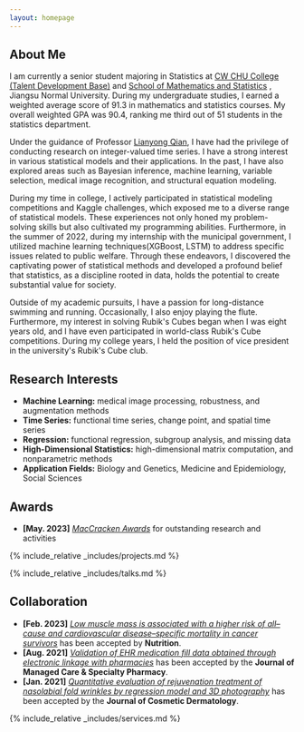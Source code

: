 ```yaml
---
layout: homepage
---
```


## About Me

I am currently a senior student majoring in Statistics at <a href="http://jwsy.jsnu.edu.cn/" target="_blank"> CW CHU College (Talent Development Base)</a> and <a href="http://maths.jsnu.edu.cn/" target="_blank"> School of Mathematics and Statistics</a> , Jiangsu Normal University. During my undergraduate studies, I earned a weighted average score of 91.3 in mathematics and statistics courses. My overall weighted GPA was 90.4, ranking me third out of 51 students in the statistics department.

Under the guidance of Professor <a href="http://maths.jsnu.edu.cn/_t1395/17335/list.htm" target="_blank"> Lianyong Qian</a>, I have had the privilege of conducting research on integer-valued time series. I have a strong interest in various statistical models and their applications. In the past, I have also explored areas such as Bayesian inference, machine learning, variable selection, medical image recognition, and structural equation modeling.

During my time in college, I actively participated in statistical modeling competitions and Kaggle challenges, which exposed me to a diverse range of statistical models. These experiences not only honed my problem-solving skills but also cultivated my programming abilities. Furthermore, in the summer of 2022, during my internship with the municipal government, I utilized machine learning techniques(XGBoost, LSTM) to address specific issues related to public welfare. Through these endeavors, I discovered the captivating power of statistical methods and developed a profound belief that statistics, as a discipline rooted in data, holds the potential to create substantial value for society.

Outside of my academic pursuits, I have a passion for long-distance swimming and running. Occasionally, I also enjoy playing the flute. Furthermore, my interest in solving Rubik's Cubes began when I was eight years old, and I have even participated in world-class Rubik's Cube competitions. During my college years, I held the position of vice president in the university's Rubik's Cube club.


## Research Interests
- **Machine Learning:** medical image processing, robustness, and augmentation methods
- **Time Series:** functional time series, change point, and spatial time series
- **Regression:** functional regression, subgroup analysis, and missing data
- **High-Dimensional Statistics:** high-dimensional matrix computation, and nonparametric methods
- **Application Fields:** Biology and Genetics, Medicine and Epidemiology, Social Sciences


## Awards
- **[May. 2023]** <a href="https://gsas.nyu.edu/admissions/financial-aid/graduate-school-fellowships-and-assistantships.html" target="_blank">*MacCracken Awards*</a> for outstanding research and activities


<!-- {% include_relative _includes/publications.md %} -->

{% include_relative _includes/projects.md %}

{% include_relative _includes/talks.md %}







## Collaboration

<!-- - **[Feb. 2020]** Our paper about incremental learning is accepted to CVPR 2020.
- **[Feb. 2020]** We will host the ACM Multimedia Asia 2020 conference in Singapore!
- **[Sept. 2019]** Our paper about few-shot learning is accepted to NeurIPS 2019. -->
- **[Feb. 2023]** <a href="https://www.sciencedirect.com/science/article/pii/S089990072200346X" target="_blank">*Low muscle mass is associated with a higher risk of all–cause and cardiovascular disease–specific mortality in cancer survivors*</a> has been accepted by **Nutrition**. 
- **[Aug. 2021]** <a href="https://www.jmcp.org/doi/full/10.18553/jmcp.2021.27.10.1482" target="_blank">*Validation of EHR medication fill data obtained through electronic linkage with pharmacies*</a> has been accepted by the **Journal of Managed Care & Specialty Pharmacy**.
- **[Jan. 2021]** <a href="https://onlinelibrary.wiley.com/doi/abs/10.1111/jocd.13486" target="_blank">*Quantitative evaluation of rejuvenation treatment of nasolabial fold wrinkles by regression model and 3D photography*</a> has been accepted by the **Journal of Cosmetic Dermatology**.


{% include_relative _includes/services.md %}


